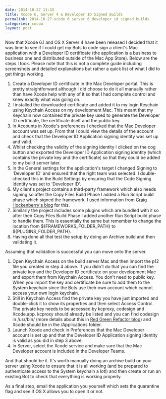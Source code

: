 ```yaml
---
date: 2014-10-27 11:33
title: Xcode 6, Server 4 & Developer ID Signed Builds
permalink: 2014-10-27-xcode_6_server_6_developer_id_signed_builds
categories: cocoa
layout: post
---
```


Now that Xcode 6.1 and OS X Server 4 have been released I decided that it was time to see if I could get my Bots to code sign a client's Mac application with a Developer ID certificate (the application is a business to business one and distributed outside of the Mac App Store). Below are the steps I took. Please note that this is not a complete guide including screenshots and detailed explanations but rather a quick list of what I did to get things working.

1. Create a Developer ID certificate in the Mac Developer portal. This is pretty straightforward although I did choose to do it all manually rather than have Xcode help with any of it so that I had complete control and knew exactly what was going on.
2. I installed the downloaded certificate and added it to my login Keychain using Keychain Access on my development Mac. This meant that my Keychain now contained the private key used to generate the Developer ID certificate, the certificate itself and the public key. 
3. In Accounts in Xcode's preferences I checked that the Mac Developer account was set up. From that I could view the details of the account and check that the Developer ID Application signing identity was set up and valid.
4. Whilst checking the validity of the signing identity I clicked on the cog button and exported the Developer ID Application signing identity (which contains the private key and the certificate) so that they could be added to my build server later.
5. In the General settings for the application's target I changed Signing to 'Developer ID' and ensured that the right team was selected. I double-checked this in the Build Settings by ensuring that the Code Signing Identity was set to 'Developer ID'.
6. My client's project contains a third-party framework which also needs signing so after the Copy Files Build Phase I added a Run Script build phase which signed the framework. I used information from [Craig Hockenberry's blog](http://furbo.org/2013/10/17/code-signing-and-mavericks/) for this.
7. Similarly the project includes some plugins which are bundled with it so after their Copy Files Build Phase I added another Run Script build phase to handle them. This is essentially the same but remember to change the location from ${FRAMEWORKS_FOLDER_PATH} to ${PLUGINS_FOLDER_PATH}.
8. Having done all that test the setup by doing an Archive build and then validating it.

Assuming that validation is successful you can move onto the server.

1. Open Keychain Access on the build server Mac and then import the p12 file you created in step 4 above. If you didn't do that you can find the private key and the Developer ID certificate on your development Mac and export them from Keychain Access. You don't need to public key. When you import the key and certificate be sure to add them to the System keychain since the Bots use their own account which cannot access your own login keychain.
2. Still in Keychain Access find the private key you have just imported and double-click it to show its properties and then select Access Control. The private key needs to be accessed by kcproxy, codesign and Xcode.app. kcproxy should already be listed and you can find codesign in /usr/bin/ (more details about this in [Red Green Refactor blog](http://blog.redgreenrefactor.eu/post/70650375252/developer-diaries-fixing-provisioning-and-code-signing)) and Xcode should be in the /Applications folder.
3. Launch Xcode and check in Preferences that the Mac Developer account is set up and that the Developer ID Application signing identity is valid as you did in step 3 above.
4. In Server, select the Xcode service and make sure that the Mac Developer account is included in the Developer Teams.

And that should be it. It's worth manually doing an archive build on your server using Xcode to ensure that it is all working (and be prepared to authenticate access to the System keychain a lot!) and then create or run an existing Bot to check that everything is working properly.

As a final step, email the application you yourself which sets the quarantine flag and see if OS X allows you to open it or not.
